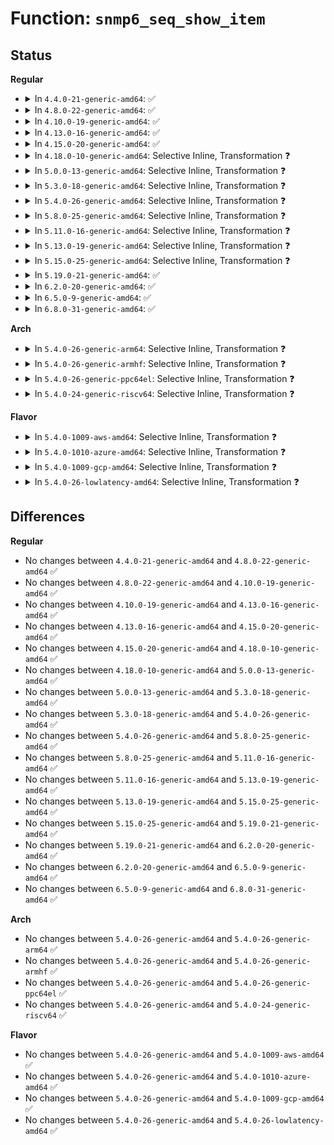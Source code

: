 # Function: <code>snmp6_seq_show_item</code>

## Status
<b>Regular</b>
<ul>
<li>
<details>
<summary>In <code>4.4.0-21-generic-amd64</code>: ✅</summary>

```c
void snmp6_seq_show_item(struct seq_file * seq, void * pcpumib, atomic_long_t * smib, const struct snmp_mib * itemlist)
```

```json
{
  "name": "snmp6_seq_show_item",
  "collision_type": "Unique Static",
  "inline_type": "No",
  "funcs": [
    {
      "addr": 18446744071587227760,
      "name": "snmp6_seq_show_item",
      "external": false,
      "loc": "net/ipv6/proc.c:190",
      "file": "net/ipv6/proc.c",
      "inline": "seen, unknown",
      "caller_inline": [],
      "caller_func": [
        "net/ipv6/proc.c:snmp6_seq_show",
        "net/ipv6/proc.c:snmp6_seq_show",
        "net/ipv6/proc.c:snmp6_seq_show",
        "net/ipv6/proc.c:snmp6_dev_seq_show"
      ]
    }
  ],
  "symbols": [
    {
      "addr": 18446744071587227760,
      "name": "snmp6_seq_show_item",
      "section": ".text",
      "bind": "STB_LOCAL",
      "size": 139
    }
  ]
}
```
</details>
</li>
<li>
<details>
<summary>In <code>4.8.0-22-generic-amd64</code>: ✅</summary>

```c
void snmp6_seq_show_item(struct seq_file * seq, void * pcpumib, atomic_long_t * smib, const struct snmp_mib * itemlist)
```

```json
{
  "name": "snmp6_seq_show_item",
  "collision_type": "Unique Static",
  "inline_type": "No",
  "funcs": [
    {
      "addr": 18446744071587684864,
      "name": "snmp6_seq_show_item",
      "external": false,
      "loc": "net/ipv6/proc.c:190",
      "file": "net/ipv6/proc.c",
      "inline": "seen, unknown",
      "caller_inline": [],
      "caller_func": [
        "net/ipv6/proc.c:snmp6_dev_seq_show",
        "net/ipv6/proc.c:snmp6_seq_show",
        "net/ipv6/proc.c:snmp6_seq_show",
        "net/ipv6/proc.c:snmp6_seq_show"
      ]
    }
  ],
  "symbols": [
    {
      "addr": 18446744071587684864,
      "name": "snmp6_seq_show_item",
      "section": ".text",
      "bind": "STB_LOCAL",
      "size": 139
    }
  ]
}
```
</details>
</li>
<li>
<details>
<summary>In <code>4.10.0-19-generic-amd64</code>: ✅</summary>

```c
void snmp6_seq_show_item(struct seq_file * seq, void * pcpumib, atomic_long_t * smib, const struct snmp_mib * itemlist)
```

```json
{
  "name": "snmp6_seq_show_item",
  "collision_type": "Unique Static",
  "inline_type": "No",
  "funcs": [
    {
      "addr": 18446744071587893232,
      "name": "snmp6_seq_show_item",
      "external": false,
      "loc": "net/ipv6/proc.c:195",
      "file": "net/ipv6/proc.c",
      "inline": "seen, unknown",
      "caller_inline": [],
      "caller_func": [
        "net/ipv6/proc.c:snmp6_dev_seq_show",
        "net/ipv6/proc.c:snmp6_seq_show",
        "net/ipv6/proc.c:snmp6_seq_show",
        "net/ipv6/proc.c:snmp6_seq_show"
      ]
    }
  ],
  "symbols": [
    {
      "addr": 18446744071587893232,
      "name": "snmp6_seq_show_item",
      "section": ".text",
      "bind": "STB_LOCAL",
      "size": 358
    }
  ]
}
```
</details>
</li>
<li>
<details>
<summary>In <code>4.13.0-16-generic-amd64</code>: ✅</summary>

```c
void snmp6_seq_show_item(struct seq_file * seq, void * pcpumib, atomic_long_t * smib, const struct snmp_mib * itemlist)
```

```json
{
  "name": "snmp6_seq_show_item",
  "collision_type": "Unique Static",
  "inline_type": "No",
  "funcs": [
    {
      "addr": 18446744071588050544,
      "name": "snmp6_seq_show_item",
      "external": false,
      "loc": "net/ipv6/proc.c:195",
      "file": "net/ipv6/proc.c",
      "inline": "seen, unknown",
      "caller_inline": [],
      "caller_func": [
        "net/ipv6/proc.c:snmp6_dev_seq_show",
        "net/ipv6/proc.c:snmp6_seq_show",
        "net/ipv6/proc.c:snmp6_seq_show",
        "net/ipv6/proc.c:snmp6_seq_show"
      ]
    }
  ],
  "symbols": [
    {
      "addr": 18446744071588050544,
      "name": "snmp6_seq_show_item",
      "section": ".text",
      "bind": "STB_LOCAL",
      "size": 354
    }
  ]
}
```
</details>
</li>
<li>
<details>
<summary>In <code>4.15.0-20-generic-amd64</code>: ✅</summary>

```c
void snmp6_seq_show_item(struct seq_file * seq, void * pcpumib, atomic_long_t * smib, const struct snmp_mib * itemlist)
```

```json
{
  "name": "snmp6_seq_show_item",
  "collision_type": "Unique Static",
  "inline_type": "No",
  "funcs": [
    {
      "addr": 18446744071588588624,
      "name": "snmp6_seq_show_item",
      "external": false,
      "loc": "net/ipv6/proc.c:195",
      "file": "net/ipv6/proc.c",
      "inline": "seen, unknown",
      "caller_inline": [],
      "caller_func": [
        "net/ipv6/proc.c:snmp6_dev_seq_show",
        "net/ipv6/proc.c:snmp6_seq_show",
        "net/ipv6/proc.c:snmp6_seq_show",
        "net/ipv6/proc.c:snmp6_seq_show"
      ]
    }
  ],
  "symbols": [
    {
      "addr": 18446744071588588624,
      "name": "snmp6_seq_show_item",
      "section": ".text",
      "bind": "STB_LOCAL",
      "size": 335
    }
  ]
}
```
</details>
</li>
<li>
<details>
<summary>In <code>4.18.0-10-generic-amd64</code>: Selective Inline, Transformation ❓</summary>

```c
void snmp6_seq_show_item(struct seq_file * seq, void * pcpumib, atomic_long_t * smib, const struct snmp_mib * itemlist)
```

```json
{
  "name": "snmp6_seq_show_item",
  "collision_type": "Unique Static",
  "inline_type": "Selective",
  "funcs": [
    {
      "addr": 18446744071588954416,
      "name": "snmp6_seq_show_item",
      "external": false,
      "loc": "net/ipv6/proc.c:183",
      "file": "net/ipv6/proc.c",
      "inline": "not declared, inlined",
      "caller_inline": [],
      "caller_func": [
        "net/ipv6/proc.c:snmp6_dev_seq_show",
        "net/ipv6/proc.c:snmp6_seq_show",
        "net/ipv6/proc.c:snmp6_seq_show",
        "net/ipv6/proc.c:snmp6_seq_show"
      ]
    }
  ],
  "symbols": [
    {
      "addr": 18446744071588954416,
      "name": "snmp6_seq_show_item.part.4",
      "section": ".text",
      "bind": "STB_LOCAL",
      "size": 264
    },
    {
      "addr": 18446744071588954688,
      "name": "snmp6_seq_show_item",
      "section": ".text",
      "bind": "STB_LOCAL",
      "size": 128
    }
  ]
}
```
</details>
</li>
<li>
<details>
<summary>In <code>5.0.0-13-generic-amd64</code>: Selective Inline, Transformation ❓</summary>

```c
void snmp6_seq_show_item(struct seq_file * seq, void * pcpumib, atomic_long_t * smib, const struct snmp_mib * itemlist)
```

```json
{
  "name": "snmp6_seq_show_item",
  "collision_type": "Unique Static",
  "inline_type": "Selective",
  "funcs": [
    {
      "addr": 18446744071589178432,
      "name": "snmp6_seq_show_item",
      "external": false,
      "loc": "net/ipv6/proc.c:183",
      "file": "net/ipv6/proc.c",
      "inline": "not declared, inlined",
      "caller_inline": [],
      "caller_func": [
        "net/ipv6/proc.c:snmp6_dev_seq_show",
        "net/ipv6/proc.c:snmp6_seq_show",
        "net/ipv6/proc.c:snmp6_seq_show",
        "net/ipv6/proc.c:snmp6_seq_show"
      ]
    }
  ],
  "symbols": [
    {
      "addr": 18446744071589178432,
      "name": "snmp6_seq_show_item.part.4",
      "section": ".text",
      "bind": "STB_LOCAL",
      "size": 264
    },
    {
      "addr": 18446744071589178704,
      "name": "snmp6_seq_show_item",
      "section": ".text",
      "bind": "STB_LOCAL",
      "size": 128
    }
  ]
}
```
</details>
</li>
<li>
<details>
<summary>In <code>5.3.0-18-generic-amd64</code>: Selective Inline, Transformation ❓</summary>

```c
void snmp6_seq_show_item(struct seq_file * seq, void * pcpumib, atomic_long_t * smib, const struct snmp_mib * itemlist)
```

```json
{
  "name": "snmp6_seq_show_item",
  "collision_type": "Unique Static",
  "inline_type": "Selective",
  "funcs": [
    {
      "addr": 18446744071589632208,
      "name": "snmp6_seq_show_item",
      "external": false,
      "loc": "net/ipv6/proc.c:179",
      "file": "net/ipv6/proc.c",
      "inline": "not declared, inlined",
      "caller_inline": [],
      "caller_func": [
        "net/ipv6/proc.c:snmp6_dev_seq_show",
        "net/ipv6/proc.c:snmp6_seq_show",
        "net/ipv6/proc.c:snmp6_seq_show",
        "net/ipv6/proc.c:snmp6_seq_show"
      ]
    }
  ],
  "symbols": [
    {
      "addr": 18446744071589632208,
      "name": "snmp6_seq_show_item.part.0",
      "section": ".text",
      "bind": "STB_LOCAL",
      "size": 266
    },
    {
      "addr": 18446744071589632480,
      "name": "snmp6_seq_show_item",
      "section": ".text",
      "bind": "STB_LOCAL",
      "size": 118
    }
  ]
}
```
</details>
</li>
<li>
<details>
<summary>In <code>5.4.0-26-generic-amd64</code>: Selective Inline, Transformation ❓</summary>

```c
void snmp6_seq_show_item(struct seq_file * seq, void * pcpumib, atomic_long_t * smib, const struct snmp_mib * itemlist)
```

```json
{
  "name": "snmp6_seq_show_item",
  "collision_type": "Unique Static",
  "inline_type": "Selective",
  "funcs": [
    {
      "addr": 18446744071589856400,
      "name": "snmp6_seq_show_item",
      "external": false,
      "loc": "net/ipv6/proc.c:179",
      "file": "net/ipv6/proc.c",
      "inline": "not declared, inlined",
      "caller_inline": [],
      "caller_func": [
        "net/ipv6/proc.c:snmp6_dev_seq_show",
        "net/ipv6/proc.c:snmp6_seq_show",
        "net/ipv6/proc.c:snmp6_seq_show",
        "net/ipv6/proc.c:snmp6_seq_show"
      ]
    }
  ],
  "symbols": [
    {
      "addr": 18446744071589856400,
      "name": "snmp6_seq_show_item.part.0",
      "section": ".text",
      "bind": "STB_LOCAL",
      "size": 266
    },
    {
      "addr": 18446744071589856672,
      "name": "snmp6_seq_show_item",
      "section": ".text",
      "bind": "STB_LOCAL",
      "size": 118
    }
  ]
}
```
</details>
</li>
<li>
<details>
<summary>In <code>5.8.0-25-generic-amd64</code>: Selective Inline, Transformation ❓</summary>

```c
void snmp6_seq_show_item(struct seq_file * seq, void * pcpumib, atomic_long_t * smib, const struct snmp_mib * itemlist)
```

```json
{
  "name": "snmp6_seq_show_item",
  "collision_type": "Unique Static",
  "inline_type": "Selective",
  "funcs": [
    {
      "addr": 18446744071590884591,
      "name": "snmp6_seq_show_item",
      "external": false,
      "loc": "net/ipv6/proc.c:179",
      "file": "net/ipv6/proc.c",
      "inline": "not declared, inlined",
      "caller_inline": [
        "net/ipv6/proc.c:snmp6_dev_seq_show"
      ],
      "caller_func": [
        "net/ipv6/proc.c:snmp6_seq_show",
        "net/ipv6/proc.c:snmp6_seq_show",
        "net/ipv6/proc.c:snmp6_seq_show"
      ]
    }
  ],
  "symbols": [
    {
      "addr": 18446744071590883728,
      "name": "snmp6_seq_show_item.part.0",
      "section": ".text",
      "bind": "STB_LOCAL",
      "size": 266
    },
    {
      "addr": 18446744071590884000,
      "name": "snmp6_seq_show_item",
      "section": ".text",
      "bind": "STB_LOCAL",
      "size": 118
    }
  ]
}
```
</details>
</li>
<li>
<details>
<summary>In <code>5.11.0-16-generic-amd64</code>: Selective Inline, Transformation ❓</summary>

```c
void snmp6_seq_show_item(struct seq_file * seq, void * pcpumib, atomic_long_t * smib, const struct snmp_mib * itemlist)
```

```json
{
  "name": "snmp6_seq_show_item",
  "collision_type": "Unique Static",
  "inline_type": "Selective",
  "funcs": [
    {
      "addr": 18446744071590946095,
      "name": "snmp6_seq_show_item",
      "external": false,
      "loc": "net/ipv6/proc.c:181",
      "file": "net/ipv6/proc.c",
      "inline": "not declared, inlined",
      "caller_inline": [
        "net/ipv6/proc.c:snmp6_dev_seq_show"
      ],
      "caller_func": [
        "net/ipv6/proc.c:snmp6_seq_show",
        "net/ipv6/proc.c:snmp6_seq_show",
        "net/ipv6/proc.c:snmp6_seq_show"
      ]
    }
  ],
  "symbols": [
    {
      "addr": 18446744071590945232,
      "name": "snmp6_seq_show_item.part.0",
      "section": ".text",
      "bind": "STB_LOCAL",
      "size": 266
    },
    {
      "addr": 18446744071590945504,
      "name": "snmp6_seq_show_item",
      "section": ".text",
      "bind": "STB_LOCAL",
      "size": 118
    }
  ]
}
```
</details>
</li>
<li>
<details>
<summary>In <code>5.13.0-19-generic-amd64</code>: Selective Inline, Transformation ❓</summary>

```c
void snmp6_seq_show_item(struct seq_file * seq, void * pcpumib, atomic_long_t * smib, const struct snmp_mib * itemlist)
```

```json
{
  "name": "snmp6_seq_show_item",
  "collision_type": "Unique Static",
  "inline_type": "Selective",
  "funcs": [
    {
      "addr": 18446744071590876031,
      "name": "snmp6_seq_show_item",
      "external": false,
      "loc": "net/ipv6/proc.c:181",
      "file": "net/ipv6/proc.c",
      "inline": "not declared, inlined",
      "caller_inline": [
        "net/ipv6/proc.c:snmp6_dev_seq_show"
      ],
      "caller_func": [
        "net/ipv6/proc.c:snmp6_seq_show",
        "net/ipv6/proc.c:snmp6_seq_show",
        "net/ipv6/proc.c:snmp6_seq_show"
      ]
    }
  ],
  "symbols": [
    {
      "addr": 18446744071590875168,
      "name": "snmp6_seq_show_item.part.0",
      "section": ".text",
      "bind": "STB_LOCAL",
      "size": 266
    },
    {
      "addr": 18446744071590875440,
      "name": "snmp6_seq_show_item",
      "section": ".text",
      "bind": "STB_LOCAL",
      "size": 118
    }
  ]
}
```
</details>
</li>
<li>
<details>
<summary>In <code>5.15.0-25-generic-amd64</code>: Selective Inline, Transformation ❓</summary>

```c
void snmp6_seq_show_item(struct seq_file * seq, void * pcpumib, atomic_long_t * smib, const struct snmp_mib * itemlist)
```

```json
{
  "name": "snmp6_seq_show_item",
  "collision_type": "Unique Static",
  "inline_type": "Selective",
  "funcs": [
    {
      "addr": 18446744071591706591,
      "name": "snmp6_seq_show_item",
      "external": false,
      "loc": "net/ipv6/proc.c:181",
      "file": "net/ipv6/proc.c",
      "inline": "not declared, inlined",
      "caller_inline": [
        "net/ipv6/proc.c:snmp6_dev_seq_show"
      ],
      "caller_func": [
        "net/ipv6/proc.c:snmp6_seq_show",
        "net/ipv6/proc.c:snmp6_seq_show",
        "net/ipv6/proc.c:snmp6_seq_show"
      ]
    }
  ],
  "symbols": [
    {
      "addr": 18446744071591705520,
      "name": "snmp6_seq_show_item.part.0",
      "section": ".text",
      "bind": "STB_LOCAL",
      "size": 366
    },
    {
      "addr": 18446744071591705888,
      "name": "snmp6_seq_show_item",
      "section": ".text",
      "bind": "STB_LOCAL",
      "size": 118
    }
  ]
}
```
</details>
</li>
<li>
<details>
<summary>In <code>5.19.0-21-generic-amd64</code>: ✅</summary>

```c
void snmp6_seq_show_item(struct seq_file * seq, void * pcpumib, atomic_long_t * smib, const struct snmp_mib * itemlist)
```

```json
{
  "name": "snmp6_seq_show_item",
  "collision_type": "Unique Static",
  "inline_type": "No",
  "funcs": [
    {
      "addr": 18446744071593403936,
      "name": "snmp6_seq_show_item",
      "external": false,
      "loc": "net/ipv6/proc.c:181",
      "file": "net/ipv6/proc.c",
      "inline": "seen, unknown",
      "caller_inline": [],
      "caller_func": [
        "net/ipv6/proc.c:snmp6_dev_seq_show",
        "net/ipv6/proc.c:snmp6_seq_show",
        "net/ipv6/proc.c:snmp6_seq_show",
        "net/ipv6/proc.c:snmp6_seq_show"
      ]
    }
  ],
  "symbols": [
    {
      "addr": 18446744071593403936,
      "name": "snmp6_seq_show_item",
      "section": ".text",
      "bind": "STB_LOCAL",
      "size": 642
    }
  ]
}
```
</details>
</li>
<li>
<details>
<summary>In <code>6.2.0-20-generic-amd64</code>: ✅</summary>

```c
void snmp6_seq_show_item(struct seq_file * seq, void * pcpumib, atomic_long_t * smib, const struct snmp_mib * itemlist)
```

```json
{
  "name": "snmp6_seq_show_item",
  "collision_type": "Unique Static",
  "inline_type": "No",
  "funcs": [
    {
      "addr": 18446744071595315008,
      "name": "snmp6_seq_show_item",
      "external": false,
      "loc": "net/ipv6/proc.c:181",
      "file": "net/ipv6/proc.c",
      "inline": "seen, unknown",
      "caller_inline": [],
      "caller_func": [
        "net/ipv6/proc.c:snmp6_dev_seq_show",
        "net/ipv6/proc.c:snmp6_seq_show",
        "net/ipv6/proc.c:snmp6_seq_show",
        "net/ipv6/proc.c:snmp6_seq_show"
      ]
    }
  ],
  "symbols": [
    {
      "addr": 18446744071595315008,
      "name": "snmp6_seq_show_item",
      "section": ".text",
      "bind": "STB_LOCAL",
      "size": 635
    }
  ]
}
```
</details>
</li>
<li>
<details>
<summary>In <code>6.5.0-9-generic-amd64</code>: ✅</summary>

```c
void snmp6_seq_show_item(struct seq_file * seq, void * pcpumib, atomic_long_t * smib, const struct snmp_mib * itemlist)
```

```json
{
  "name": "snmp6_seq_show_item",
  "collision_type": "Unique Static",
  "inline_type": "No",
  "funcs": [
    {
      "addr": 18446744071595710112,
      "name": "snmp6_seq_show_item",
      "external": false,
      "loc": "net/ipv6/proc.c:182",
      "file": "net/ipv6/proc.c",
      "inline": "seen, unknown",
      "caller_inline": [],
      "caller_func": [
        "net/ipv6/proc.c:snmp6_dev_seq_show",
        "net/ipv6/proc.c:snmp6_seq_show",
        "net/ipv6/proc.c:snmp6_seq_show",
        "net/ipv6/proc.c:snmp6_seq_show"
      ]
    }
  ],
  "symbols": [
    {
      "addr": 18446744071595710112,
      "name": "snmp6_seq_show_item",
      "section": ".text",
      "bind": "STB_LOCAL",
      "size": 588
    }
  ]
}
```
</details>
</li>
<li>
<details>
<summary>In <code>6.8.0-31-generic-amd64</code>: ✅</summary>

```c
void snmp6_seq_show_item(struct seq_file * seq, void * pcpumib, atomic_long_t * smib, const struct snmp_mib * itemlist)
```

```json
{
  "name": "snmp6_seq_show_item",
  "collision_type": "Unique Static",
  "inline_type": "No",
  "funcs": [
    {
      "addr": 18446744071596558304,
      "name": "snmp6_seq_show_item",
      "external": false,
      "loc": "net/ipv6/proc.c:183",
      "file": "net/ipv6/proc.c",
      "inline": "seen, unknown",
      "caller_inline": [],
      "caller_func": [
        "net/ipv6/proc.c:snmp6_dev_seq_show",
        "net/ipv6/proc.c:snmp6_seq_show",
        "net/ipv6/proc.c:snmp6_seq_show",
        "net/ipv6/proc.c:snmp6_seq_show"
      ]
    }
  ],
  "symbols": [
    {
      "addr": 18446744071596558304,
      "name": "snmp6_seq_show_item",
      "section": ".text",
      "bind": "STB_LOCAL",
      "size": 588
    }
  ]
}
```
</details>
</li>
</ul>
<b>Arch</b>
<ul>
<li>
<details>
<summary>In <code>5.4.0-26-generic-arm64</code>: Selective Inline, Transformation ❓</summary>

```c
void snmp6_seq_show_item(struct seq_file * seq, void * pcpumib, atomic_long_t * smib, const struct snmp_mib * itemlist)
```

```json
{
  "name": "snmp6_seq_show_item",
  "collision_type": "Unique Static",
  "inline_type": "Selective",
  "funcs": [
    {
      "addr": 18446603336503573488,
      "name": "snmp6_seq_show_item",
      "external": false,
      "loc": "net/ipv6/proc.c:179",
      "file": "net/ipv6/proc.c",
      "inline": "not declared, inlined",
      "caller_inline": [],
      "caller_func": [
        "net/ipv6/proc.c:snmp6_dev_seq_show",
        "net/ipv6/proc.c:snmp6_seq_show",
        "net/ipv6/proc.c:snmp6_seq_show",
        "net/ipv6/proc.c:snmp6_seq_show"
      ]
    }
  ],
  "symbols": [
    {
      "addr": 18446603336503573488,
      "name": "snmp6_seq_show_item.part.0",
      "section": ".text",
      "bind": "STB_LOCAL",
      "size": 316
    },
    {
      "addr": 18446603336503573808,
      "name": "snmp6_seq_show_item",
      "section": ".text",
      "bind": "STB_LOCAL",
      "size": 164
    }
  ]
}
```
</details>
</li>
<li>
<details>
<summary>In <code>5.4.0-26-generic-armhf</code>: Selective Inline, Transformation ❓</summary>

```c
void snmp6_seq_show_item(struct seq_file * seq, void * pcpumib, atomic_long_t * smib, const struct snmp_mib * itemlist)
```

```json
{
  "name": "snmp6_seq_show_item",
  "collision_type": "Unique Static",
  "inline_type": "Selective",
  "funcs": [
    {
      "addr": 3236220596,
      "name": "snmp6_seq_show_item",
      "external": false,
      "loc": "net/ipv6/proc.c:179",
      "file": "net/ipv6/proc.c",
      "inline": "not declared, inlined",
      "caller_inline": [],
      "caller_func": [
        "net/ipv6/proc.c:snmp6_dev_seq_show",
        "net/ipv6/proc.c:snmp6_seq_show",
        "net/ipv6/proc.c:snmp6_seq_show",
        "net/ipv6/proc.c:snmp6_seq_show"
      ]
    }
  ],
  "symbols": [
    {
      "addr": 3236220596,
      "name": "snmp6_seq_show_item.part.0",
      "section": ".text",
      "bind": "STB_LOCAL",
      "size": 272
    },
    {
      "addr": 3236220868,
      "name": "snmp6_seq_show_item",
      "section": ".text",
      "bind": "STB_LOCAL",
      "size": 108
    }
  ]
}
```
</details>
</li>
<li>
<details>
<summary>In <code>5.4.0-26-generic-ppc64el</code>: Selective Inline, Transformation ❓</summary>

```c
void snmp6_seq_show_item(struct seq_file * seq, void * pcpumib, atomic_long_t * smib, const struct snmp_mib * itemlist)
```

```json
{
  "name": "snmp6_seq_show_item",
  "collision_type": "Unique Static",
  "inline_type": "Selective",
  "funcs": [
    {
      "addr": 13835058055297376272,
      "name": "snmp6_seq_show_item",
      "external": false,
      "loc": "net/ipv6/proc.c:179",
      "file": "net/ipv6/proc.c",
      "inline": "not declared, inlined",
      "caller_inline": [],
      "caller_func": [
        "net/ipv6/proc.c:snmp6_dev_seq_show",
        "net/ipv6/proc.c:snmp6_seq_show",
        "net/ipv6/proc.c:snmp6_seq_show",
        "net/ipv6/proc.c:snmp6_seq_show"
      ]
    }
  ],
  "symbols": [
    {
      "addr": 13835058055297376272,
      "name": "snmp6_seq_show_item.part.0",
      "section": ".text",
      "bind": "STB_LOCAL",
      "size": 400
    },
    {
      "addr": 13835058055297376672,
      "name": "snmp6_seq_show_item",
      "section": ".text",
      "bind": "STB_LOCAL",
      "size": 220
    }
  ]
}
```
</details>
</li>
<li>
<details>
<summary>In <code>5.4.0-24-generic-riscv64</code>: Selective Inline, Transformation ❓</summary>

```c
void snmp6_seq_show_item(struct seq_file * seq, void * pcpumib, atomic_long_t * smib, const struct snmp_mib * itemlist)
```

```json
{
  "name": "snmp6_seq_show_item",
  "collision_type": "Unique Static",
  "inline_type": "Selective",
  "funcs": [
    {
      "addr": 18446743936279530150,
      "name": "snmp6_seq_show_item",
      "external": false,
      "loc": "net/ipv6/proc.c:179",
      "file": "net/ipv6/proc.c",
      "inline": "not declared, inlined",
      "caller_inline": [],
      "caller_func": [
        "net/ipv6/proc.c:snmp6_dev_seq_show",
        "net/ipv6/proc.c:snmp6_seq_show",
        "net/ipv6/proc.c:snmp6_seq_show",
        "net/ipv6/proc.c:snmp6_seq_show"
      ]
    }
  ],
  "symbols": [
    {
      "addr": 18446743936279530150,
      "name": "snmp6_seq_show_item.part.0",
      "section": ".text",
      "bind": "STB_LOCAL",
      "size": 244
    },
    {
      "addr": 18446743936279530394,
      "name": "snmp6_seq_show_item",
      "section": ".text",
      "bind": "STB_LOCAL",
      "size": 120
    }
  ]
}
```
</details>
</li>
</ul>
<b>Flavor</b>
<ul>
<li>
<details>
<summary>In <code>5.4.0-1009-aws-amd64</code>: Selective Inline, Transformation ❓</summary>

```c
void snmp6_seq_show_item(struct seq_file * seq, void * pcpumib, atomic_long_t * smib, const struct snmp_mib * itemlist)
```

```json
{
  "name": "snmp6_seq_show_item",
  "collision_type": "Unique Static",
  "inline_type": "Selective",
  "funcs": [
    {
      "addr": 18446744071589460768,
      "name": "snmp6_seq_show_item",
      "external": false,
      "loc": "net/ipv6/proc.c:179",
      "file": "net/ipv6/proc.c",
      "inline": "not declared, inlined",
      "caller_inline": [],
      "caller_func": [
        "net/ipv6/proc.c:snmp6_dev_seq_show",
        "net/ipv6/proc.c:snmp6_seq_show",
        "net/ipv6/proc.c:snmp6_seq_show",
        "net/ipv6/proc.c:snmp6_seq_show"
      ]
    }
  ],
  "symbols": [
    {
      "addr": 18446744071589460768,
      "name": "snmp6_seq_show_item.part.0",
      "section": ".text",
      "bind": "STB_LOCAL",
      "size": 266
    },
    {
      "addr": 18446744071589461040,
      "name": "snmp6_seq_show_item",
      "section": ".text",
      "bind": "STB_LOCAL",
      "size": 118
    }
  ]
}
```
</details>
</li>
<li>
<details>
<summary>In <code>5.4.0-1010-azure-amd64</code>: Selective Inline, Transformation ❓</summary>

```c
void snmp6_seq_show_item(struct seq_file * seq, void * pcpumib, atomic_long_t * smib, const struct snmp_mib * itemlist)
```

```json
{
  "name": "snmp6_seq_show_item",
  "collision_type": "Unique Static",
  "inline_type": "Selective",
  "funcs": [
    {
      "addr": 18446744071589185760,
      "name": "snmp6_seq_show_item",
      "external": false,
      "loc": "net/ipv6/proc.c:179",
      "file": "net/ipv6/proc.c",
      "inline": "not declared, inlined",
      "caller_inline": [],
      "caller_func": [
        "net/ipv6/proc.c:snmp6_dev_seq_show",
        "net/ipv6/proc.c:snmp6_seq_show",
        "net/ipv6/proc.c:snmp6_seq_show",
        "net/ipv6/proc.c:snmp6_seq_show"
      ]
    }
  ],
  "symbols": [
    {
      "addr": 18446744071589185760,
      "name": "snmp6_seq_show_item.part.0",
      "section": ".text",
      "bind": "STB_LOCAL",
      "size": 266
    },
    {
      "addr": 18446744071589186032,
      "name": "snmp6_seq_show_item",
      "section": ".text",
      "bind": "STB_LOCAL",
      "size": 118
    }
  ]
}
```
</details>
</li>
<li>
<details>
<summary>In <code>5.4.0-1009-gcp-amd64</code>: Selective Inline, Transformation ❓</summary>

```c
void snmp6_seq_show_item(struct seq_file * seq, void * pcpumib, atomic_long_t * smib, const struct snmp_mib * itemlist)
```

```json
{
  "name": "snmp6_seq_show_item",
  "collision_type": "Unique Static",
  "inline_type": "Selective",
  "funcs": [
    {
      "addr": 18446744071589897632,
      "name": "snmp6_seq_show_item",
      "external": false,
      "loc": "net/ipv6/proc.c:179",
      "file": "net/ipv6/proc.c",
      "inline": "not declared, inlined",
      "caller_inline": [],
      "caller_func": [
        "net/ipv6/proc.c:snmp6_dev_seq_show",
        "net/ipv6/proc.c:snmp6_seq_show",
        "net/ipv6/proc.c:snmp6_seq_show",
        "net/ipv6/proc.c:snmp6_seq_show"
      ]
    }
  ],
  "symbols": [
    {
      "addr": 18446744071589897632,
      "name": "snmp6_seq_show_item.part.0",
      "section": ".text",
      "bind": "STB_LOCAL",
      "size": 266
    },
    {
      "addr": 18446744071589897904,
      "name": "snmp6_seq_show_item",
      "section": ".text",
      "bind": "STB_LOCAL",
      "size": 118
    }
  ]
}
```
</details>
</li>
<li>
<details>
<summary>In <code>5.4.0-26-lowlatency-amd64</code>: Selective Inline, Transformation ❓</summary>

```c
void snmp6_seq_show_item(struct seq_file * seq, void * pcpumib, atomic_long_t * smib, const struct snmp_mib * itemlist)
```

```json
{
  "name": "snmp6_seq_show_item",
  "collision_type": "Unique Static",
  "inline_type": "Selective",
  "funcs": [
    {
      "addr": 18446744071589949952,
      "name": "snmp6_seq_show_item",
      "external": false,
      "loc": "net/ipv6/proc.c:179",
      "file": "net/ipv6/proc.c",
      "inline": "not declared, inlined",
      "caller_inline": [],
      "caller_func": [
        "net/ipv6/proc.c:snmp6_dev_seq_show",
        "net/ipv6/proc.c:snmp6_seq_show",
        "net/ipv6/proc.c:snmp6_seq_show",
        "net/ipv6/proc.c:snmp6_seq_show"
      ]
    }
  ],
  "symbols": [
    {
      "addr": 18446744071589949952,
      "name": "snmp6_seq_show_item.part.0",
      "section": ".text",
      "bind": "STB_LOCAL",
      "size": 266
    },
    {
      "addr": 18446744071589950224,
      "name": "snmp6_seq_show_item",
      "section": ".text",
      "bind": "STB_LOCAL",
      "size": 118
    }
  ]
}
```
</details>
</li>
</ul>

## Differences
<b>Regular</b>
<ul>
<li>
No changes between <code>4.4.0-21-generic-amd64</code> and <code>4.8.0-22-generic-amd64</code> ✅
</li>
<li>
No changes between <code>4.8.0-22-generic-amd64</code> and <code>4.10.0-19-generic-amd64</code> ✅
</li>
<li>
No changes between <code>4.10.0-19-generic-amd64</code> and <code>4.13.0-16-generic-amd64</code> ✅
</li>
<li>
No changes between <code>4.13.0-16-generic-amd64</code> and <code>4.15.0-20-generic-amd64</code> ✅
</li>
<li>
No changes between <code>4.15.0-20-generic-amd64</code> and <code>4.18.0-10-generic-amd64</code> ✅
</li>
<li>
No changes between <code>4.18.0-10-generic-amd64</code> and <code>5.0.0-13-generic-amd64</code> ✅
</li>
<li>
No changes between <code>5.0.0-13-generic-amd64</code> and <code>5.3.0-18-generic-amd64</code> ✅
</li>
<li>
No changes between <code>5.3.0-18-generic-amd64</code> and <code>5.4.0-26-generic-amd64</code> ✅
</li>
<li>
No changes between <code>5.4.0-26-generic-amd64</code> and <code>5.8.0-25-generic-amd64</code> ✅
</li>
<li>
No changes between <code>5.8.0-25-generic-amd64</code> and <code>5.11.0-16-generic-amd64</code> ✅
</li>
<li>
No changes between <code>5.11.0-16-generic-amd64</code> and <code>5.13.0-19-generic-amd64</code> ✅
</li>
<li>
No changes between <code>5.13.0-19-generic-amd64</code> and <code>5.15.0-25-generic-amd64</code> ✅
</li>
<li>
No changes between <code>5.15.0-25-generic-amd64</code> and <code>5.19.0-21-generic-amd64</code> ✅
</li>
<li>
No changes between <code>5.19.0-21-generic-amd64</code> and <code>6.2.0-20-generic-amd64</code> ✅
</li>
<li>
No changes between <code>6.2.0-20-generic-amd64</code> and <code>6.5.0-9-generic-amd64</code> ✅
</li>
<li>
No changes between <code>6.5.0-9-generic-amd64</code> and <code>6.8.0-31-generic-amd64</code> ✅
</li>
</ul>
<b>Arch</b>
<ul>
<li>
No changes between <code>5.4.0-26-generic-amd64</code> and <code>5.4.0-26-generic-arm64</code> ✅
</li>
<li>
No changes between <code>5.4.0-26-generic-amd64</code> and <code>5.4.0-26-generic-armhf</code> ✅
</li>
<li>
No changes between <code>5.4.0-26-generic-amd64</code> and <code>5.4.0-26-generic-ppc64el</code> ✅
</li>
<li>
No changes between <code>5.4.0-26-generic-amd64</code> and <code>5.4.0-24-generic-riscv64</code> ✅
</li>
</ul>
<b>Flavor</b>
<ul>
<li>
No changes between <code>5.4.0-26-generic-amd64</code> and <code>5.4.0-1009-aws-amd64</code> ✅
</li>
<li>
No changes between <code>5.4.0-26-generic-amd64</code> and <code>5.4.0-1010-azure-amd64</code> ✅
</li>
<li>
No changes between <code>5.4.0-26-generic-amd64</code> and <code>5.4.0-1009-gcp-amd64</code> ✅
</li>
<li>
No changes between <code>5.4.0-26-generic-amd64</code> and <code>5.4.0-26-lowlatency-amd64</code> ✅
</li>
</ul>
